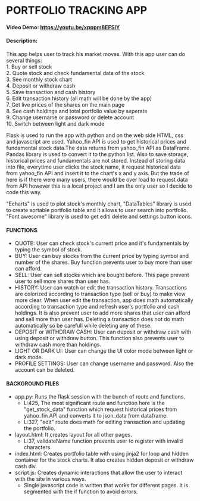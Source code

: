 # PORTFOLIO TRACKING APP
#### Video Demo: https://youtu.be/xpppm8EFSlY
#### Description:
<p>This app helps user to track his market moves. With this app user can do several things:<br>
1. Buy or sell stock <br>
2. Quote stock and check fundamental data of the stock<br>
3. See monthly stock chart<br>
4. Deposit or withdraw cash<br>
5. Save transaction and cash history<br>
6. Edit transaction history (all math will be done by the app)<br>
7. Get live prices of the shares on the main page<br>
8. See cash holdings and total portfolio value by seperate<br>
9. Change username or password or delete account<br>
10. Switch between light and dark mode<br>

Flask is used to run the app with python and on the web side HTML, css and javascript are used. Yahoo_fin API is used to get historical prices and fundamental stock data.The data returns from yahoo_fin API as DataFrame. Pandas library is used to convert it to the python list. Also to save storage, historical prices and fundamentals are not stored. Instead of storing data into file, everytime user clicks the stock name, it request historical data from yahoo_fin API and insert it to the chart's x and y axis. But the trade of here is if there were many users, there would be over load to request data from API however this is a local project and I am the only user so I decide to code this way.<br>

"Echarts" is used to plot stock's monthly chart, "DataTables" library is used to create sortable portfolio table and it allows to user search into portfolio. "Font awesome" library is used to get editi delete and settings button icons.
#### FUNCTIONS
- QUOTE: User can check stock's current price and it's fundamentals by typing the symbol of stock.
- BUY: User can buy stocks from the current price by typing symbol and number of the shares. Buy function prevents user to buy more than user can afford.
- SELL: User can sell stocks which are bought before. This page prevent user to sell more shares than user has.
- HISTORY: User can watch or edit the transaction history. Transactions are colorized according to transaction type (sell or buy) to make view more clear. When user edit the transaction, app does math automatically according to transaction type and refresh user's portfolio and cash holdings. It is also prevent user to add more shares that user can afford and sell more than user has. Deleting a transaction does not do math automatically so be carefull while deleting any of these.
- DEPOSIT or WITHDRAW CASH: User can deposit or withdraw cash with using deposit or withdraw button. This function also prevents user to withdraw cash more than holdings.
- LIGHT OR DARK UI: User can change the UI color mode between light or dark mode.
- PROFILE SETTINGS: User can change username and password. Also the account can be deleted.

#### BACKGROUND FILES
- app.py: Runs the flask session with the bunch of route and functions. 
    - L:425, The most significant route and function here is the "get_stock_data" function which request historical prices from yahoo_fin API and converts it to json_data from dataframe. 
    * L:327, "edit" route does math for editing transaction and updating the portfolio.
- layout.html: It creates layout for all other pages.
    - L:37, validateName function prevents user to register with invalid characters.
- index.html: Creates portfolio table with using jinja2 for loop and hidden container for the stock charts. It also creates hidden deposit or withdraw cash div. 
- script.js: Creates dynamic interactions that allow the user to interact with the site in various ways. 
    - Single javascript code is written that works for different pages. It is segmented with the if function to avoid errors.
